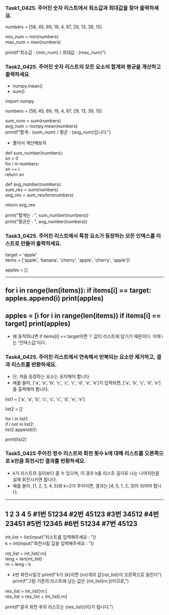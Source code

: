 ### Task1_0425. 주어진 숫자 리스트에서 최소값과 최대값을 찾아 출력하세요.
 numbers = [58, 45, 69, 19, 4, 87, 29, 13, 39, 15]

 min_num = min(numbers)\
 max_num = max(numbers)

 print(f"최소값 : {min_num} / 최대값 : {max_num}")


 ### Task2_0425. 주어진 숫자 리스트의 모든 요소의 합계와 평균을 계산하고 출력하세요

 - numpy.mean()
 - sum()
   
import numpy

numbers = [58, 45, 69, 19, 4, 87, 29, 13, 39, 15]

sum_num = sum(numbers)\
avg_num = numpy.mean(numbers)\
print(f"합계 : {sum_num} / 평균 : {avg_num}입니다.")

- 풀어서 계산해보자

def sum_number(numbers):\
  sn = 0\
  for i in numbers:\
    sn += i\
  return sn

def avg_number(numbers):\
  sum_res = sum(numbers)\
  avg_res = sum_res/len(numbers)

  return avg_res

print("합계는 : ", sum_number(numbers))\
print("평균은 : ", avg_number(numbers))

### Task3_0425. 주어진 리스트에서 특정 요소가 등장하는 모든 인덱스를 리스트로 만들어 출력하세요.

target = 'apple'\
items = ['apple', 'banana', 'cherry', 'apple', 'cherry', 'apple']\

apples = []

---------------------------
for i in range(len(items)):
  if items[i] == target:
    apples.append(i)
print(apples)
---------------------------
apples = [i for i in range(len(items)) if items[i] == target]
print(apples)
---------------------------

- 왜 동작하냐면 if items[i] == target이면 'i' 값이 리스트에 담기기 때문이다. 이때 i는 '인덱스값'이다.


### Task4_0425. 주어진 리스트에서 연속해서 반복되는 요소만 제거하고, 결과 리스트를 반환하세요. 
- 단, 처음 등장하는 요소는 유지해야 합니다.
- 예를 들어, ['a', 'a', 'b', 'c', 'c', 'c', 'd', 'e', 'e']가 입력되면, ['a', 'b', 'c', 'd', 'e']를 출력해야 합니다.

list1 = ['a', 'a', 'b', 'c', 'c', 'c', 'd', 'e', 'e']

list2 = []

for i in list1:\
  if i not in list2:\
    list2.append(i)\

print(list2)

### Task5_0425 주어진 정수 리스트와 회전 횟수 k에 대해 리스트를 오른쪽으로 k만큼 회전시킨 결과를 반환하세요. 
- k가 리스트의 길이보다 클 수 있으며, 이 경우 k를 리스트 길이로 나눈 나머지만큼 실제 회전시키면 됩니다.
- 예를 들어, [1, 2, 3, 4, 5]와 k=2가 주어지면, 결과는 [4, 5, 1, 2, 3]이 되어야 합니다.
--------------------
 1 2 3 4 5
#1번 51234
#2번 45123
#3번 34512
#4번 23451
#5번 12345
#6번 51234
#7번 45123
--------------------

int_list = list(input("리스트를 입력해주세요 : "))\
k = int(input("회전시킬 값을 입력해주세요 : "))

rot_list = int_list[:rn]\
leng = len(int_list)\
rn = leng - k 

- k번 회전시킬것
print(f"k가 {k}이면 {rn}개의 값{rot_list}이 오른쪽으로 밀린다")\
print(f"그럼 기존의 리스트에 남는 값은 {int_list[rn:]}이므로,")

res_list = int_list[rn:]\
res_list = res_list + int_list[:rn]

print(f"결국 회전 후의 리스트는 {res_list}(이)가 됩니다.")
